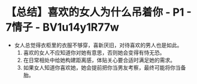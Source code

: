 # 【总结】喜欢的女人为什么吊着你 - P1 - 7情子 - BV1u14y1R77w

-   女人总觉得衣柜里的衣服不够穿，喜新厌旧，对待喜欢的男人也是如此。
    1.  喜欢的女人不应知道你对她有意思，否则她会变得有恃无恐。
    2.  在日常相处中给她构建距离感，体贴关心要合适时满足她的需求。
    3.  如果女人知道你喜欢她，她会提前把你当男友考察，最终可能将你当备胎。